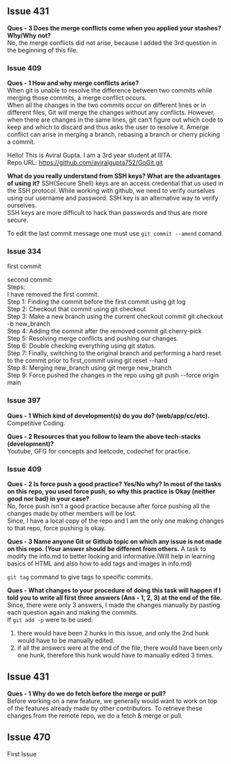 ## Issue 431
<b>Ques - 3 Does the merge conflicts come when you applied your stashes? Why/Why not?</b><br>
No, the merge conflicts did not arise, because I added the 3rd question in the beginning of this file.<br>

<h3>Issue 409</h3>
<b>Ques - 1 How and why merge conflicts arise?</b><br>
When git is unable to resolve the difference between two commits while merging those commits, a merge conflict occurs. <br>
When all the changes in the two commits occur on different lines or in different files, Git will merge the changes without any conflicts. However, when there are changes in the same lines, git can't figure out which code to keep and which to discard and thus asks the user to resolve it.
Amerge conflict can arise in merging a branch, rebasing a branch or cherry picking a commit.

Hello! This is Aviral Gupta. I am a 3rd year student at IIITA.<br>
Repo URL: https://github.com/aviralgupta752/GoGit.git

<b>What do you really understand from SSH keys? What are the advantages of using it?</b>
SSH(Secure Shell) keys are an access credential that us used in the SSH protocol. While working with github, we need to verify ourselves using our username and password. SSH key is an alternative way to verify ourselves.<br>
SSH keys are more difficult to hack than passwords and thus are more secure.

To edit the last commit message one must use ```git commit --amend``` comand.

<h3>Issue 334</h3>
first commit

second commit:<br>
Steps:<br>
I have removed the first commit.<br>
Step 1: Finding the commit before the first commit using git log<br>
Step 2: Checkout that commit using git checkout<br>
Step 3: Make a new branch using the current checkout commit git checkout -b new_branch<br>
Step 4: Adding the commit after the removed commit git cherry-pick<br>
Step 5: Resolving merge conflicts and pushing our changes.<br>
Step 6: Double checking everything using git status.<br>
Step 7: Finally, switching to the original branch and performing a hard reset to the commit prior to first_commit using git reset --hard<br>
Step 8: Merging new_branch using git merge new_branch<br>
Step 9: Force pushed the changes in the repo using git push --force origin main<br>

<h3>Issue 397</h3>

<b> Ques - 1 Which kind of development(s) do you do? (web/app/cc/etc).</b><br>
Competitive Coding.<br>

<b>Ques - 2 Resources that you follow to learn the above tech-stacks (development)?</b><br>
Youtube, GFG for concepts and leetcode, codechef for practice.<br>


<h3>Issue 409</h3>
<b>Ques - 2 Is force push a good practice? Yes/No why? In most of the tasks on this repo, you used force push, so why this practice is Okay (neither good nor bad) in your case?</b><br>
No, force push isn't a good practice because after force pushing all the changes made by other members will be lost. <br>
Since, I have a local copy of the repo and I am the only one making changes to that repo, force pushing is okay.<br>

<b>Ques - 3 Name anyone Git or Github topic on which any issue is not made on this repo. (Your answer should be different from others.</b>
A task to modify the info.md to better looking and informative.(Will help in learning basics of HTML and also how to add tags and images in info.md)

```git tag``` command to give tags to specific commits.

<b>Ques - What changes to your procedure of doing this task will happen if I told you to write all first three answers (Ans - 1, 2, 3) at the end of the file.</b>
Since, there were only 3 answers, I made the changes manually by pasting each question again and making the commits.<br>
If ```git add -p``` were to be used:<br>
1. there would have been 2 hunks in this issue, and only the 2nd hunk would have to be manually edited.<br>
2. if all the answers were at the end of the file, there would have been only one hunk, therefore this hunk would have to manually edited 3 times.

## Issue 431
<b>Ques - 1 Why do we do fetch before the merge or pull?</b><br>
Before working on a new feature, we generally would want to work on top of the features already made by other contributors. To retrieve these changes from the remote repo, we do a fetch & merge or pull.

## Issue 470
First Issue
